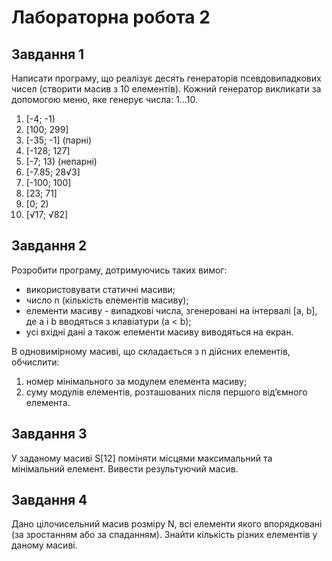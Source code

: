 # Лабораторна робота 2

## Завдання 1

Написати програму, що реалізує десять генераторів псевдовипадкових чисел (створити масив з 10 елементів). Кожний генератор викликати за допомогою меню, яке генерує числа: 1...10.

1. [-4; -1)
2. [100; 299]
3. [-35; -1] (парні)
4. [-128; 127]
5. [-7; 13) (непарні)
6. [-7.85; 28√3]
7. [-100; 100]
8. [23; 71]
9. [0; 2)
10. [√17; √82]

## Завдання 2

Розробити програму, дотримуючись таких вимог:
- використовувати статичні масиви;
- число n (кількість елементів масиву);
- елементи масиву - випадкові числа, згенеровані на інтервалі [a, b], де a і b вводяться з клавіатури (a < b);
- усі вхідні дані а також елементи масиву виводяться на екран.

В одновимірному масиві, що складається з n дійсних елементів, обчислити:
1. номер мінімального за модулем елемента масиву;
2. суму модулів елементів, розташованих після першого від’ємного елемента.

## Завдання 3

У заданому масиві S[12] поміняти місцями максимальний та мінімальний елемент. Вивести результуючий масив.

## Завдання 4

Дано цілочисельний масив розміру N, всі елементи якого впорядковані (за зростанням або за спаданням). Знайти кількість різних елементів у даному масиві.